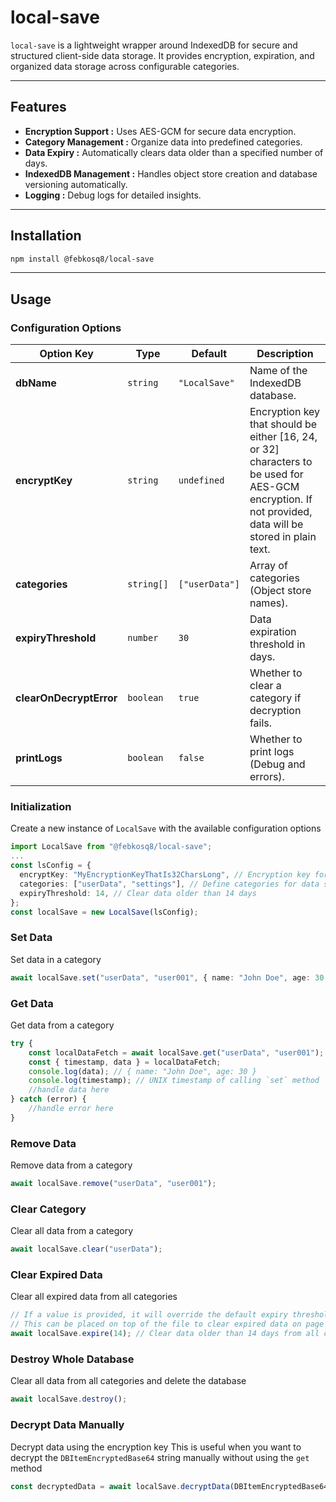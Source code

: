 # local-save

`local-save` is a lightweight wrapper around IndexedDB for secure and structured client-side data storage. It provides encryption, expiration, and organized data storage across configurable categories.

---

## Features

- **Encryption Support :** Uses AES-GCM for secure data encryption.
- **Category Management :** Organize data into predefined categories.
- **Data Expiry :** Automatically clears data older than a specified number of days.
- **IndexedDB Management :** Handles object store creation and database versioning automatically.
- **Logging :** Debug logs for detailed insights.

---

## Installation

```bash
npm install @febkosq8/local-save
```

---

## Usage

### Configuration Options

| Option Key              | Type       | Default        | Description                                                                                                                                            |
| ----------------------- | ---------- | -------------- | ------------------------------------------------------------------------------------------------------------------------------------------------------ |
| **dbName**              | `string`   | `"LocalSave"`  | Name of the IndexedDB database.                                                                                                                        |
| **encryptKey**          | `string`   | `undefined`    | Encryption key that should be either [16, 24, or 32] characters to be used for AES-GCM encryption. If not provided, data will be stored in plain text. |
| **categories**          | `string[]` | `["userData"]` | Array of categories (Object store names).                                                                                                              |
| **expiryThreshold**     | `number`   | `30`           | Data expiration threshold in days.                                                                                                                     |
| **clearOnDecryptError** | `boolean`  | `true`         | Whether to clear a category if decryption fails.                                                                                                       |
| **printLogs**           | `boolean`  | `false`        | Whether to print logs (Debug and errors).                                                                                                              |

### Initialization

Create a new instance of `LocalSave` with the available configuration options

```typescript
import LocalSave from "@febkosq8/local-save";
...
const lsConfig = {
  encryptKey: "MyEncryptionKeyThatIs32CharsLong", // Encryption key for data
  categories: ["userData", "settings"], // Define categories for data storage
  expiryThreshold: 14, // Clear data older than 14 days
};
const localSave = new LocalSave(lsConfig);
```

### Set Data

Set data in a category

```typescript
await localSave.set("userData", "user001", { name: "John Doe", age: 30 });
```

### Get Data

Get data from a category

```typescript
try {
	const localDataFetch = await localSave.get("userData", "user001");
	const { timestamp, data } = localDataFetch;
	console.log(data); // { name: "John Doe", age: 30 }
	console.log(timestamp); // UNIX timestamp of calling `set` method
	//handle data here
} catch (error) {
	//handle error here
}
```

### Remove Data

Remove data from a category

```typescript
await localSave.remove("userData", "user001");
```

### Clear Category

Clear all data from a category

```typescript
await localSave.clear("userData");
```

### Clear Expired Data

Clear all expired data from all categories

```typescript
// If a value is provided, it will override the default expiry threshold
// This can be placed on top of the file to clear expired data on page load
await localSave.expire(14); // Clear data older than 14 days from all categories
```

### Destroy Whole Database

Clear all data from all categories and delete the database

```typescript
await localSave.destroy();
```

### Decrypt Data Manually

Decrypt data using the encryption key
This is useful when you want to decrypt the `DBItemEncryptedBase64` string manually without using the `get` method

```typescript
const decryptedData = await localSave.decryptData(DBItemEncryptedBase64);
```
